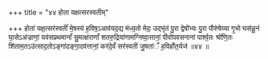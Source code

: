 +++
title = "४४ होता यक्षत्सरस्वतीम्"

+++
होता॑ यक्ष॒त्सर॑स्वतीं॑ मे॒षस्य॑ ह॒विष॒ऽआव॑यद॒द्य म॑ध्य॒तो मेदः॒ उद्भृ॑तं पु॒रा द्वेषो॑भ्यः पु॒रा पौरु॑षेय्या गृ॒भो घस॑न्नू॒नं घा॒सेऽअ॑ज्राणां॒ यव॑सप्रथमानाँ सु॒मत्क्ष॑राणाँ शतरु॒द्रिया॑णामग्निष्वा॒त्तानां॒ पीवो॑पवसनानां पार्श्व॒तः श्रो॑णि॒तः शि॑ताम॒तऽउ॑त्साद॒तोऽङ्गा॑दङ्गा॒दव॑त्तानां॒ कर॑दे॒वँ सर॑स्वती जु॒षता॑ँ ह॒विर्होत॒र्यज॑ ॥४४ ॥